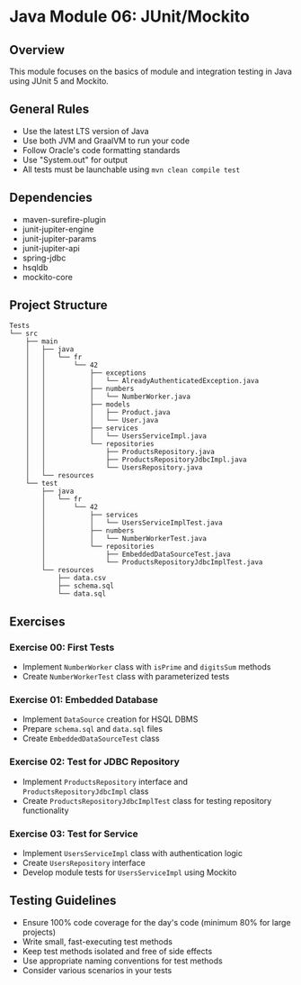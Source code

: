 
# Java Module 06: JUnit/Mockito

## Overview
This module focuses on the basics of module and integration testing in Java using JUnit 5 and Mockito.

## General Rules
- Use the latest LTS version of Java
- Use both JVM and GraalVM to run your code
- Follow Oracle's code formatting standards
- Use "System.out" for output
- All tests must be launchable using `mvn clean compile test`

## Dependencies
- maven-surefire-plugin
- junit-jupiter-engine
- junit-jupiter-params
- junit-jupiter-api
- spring-jdbc
- hsqldb
- mockito-core

## Project Structure
```
Tests
└── src
    ├── main
    │   ├── java
    │   │   └── fr
    │   │       └── 42
    │   │           ├── exceptions
    │   │           │   └── AlreadyAuthenticatedException.java
    │   │           ├── numbers
    │   │           │   └── NumberWorker.java
    │   │           ├── models
    │   │           │   ├── Product.java
    │   │           │   └── User.java
    │   │           ├── services
    │   │           │   └── UsersServiceImpl.java
    │   │           └── repositories
    │   │               ├── ProductsRepository.java
    │   │               ├── ProductsRepositoryJdbcImpl.java
    │   │               └── UsersRepository.java
    │   └── resources
    └── test
        ├── java
        │   └── fr
        │       └── 42
        │           ├── services
        │           │   └── UsersServiceImplTest.java
        │           ├── numbers
        │           │   └── NumberWorkerTest.java
        │           └── repositories
        │               ├── EmbeddedDataSourceTest.java
        │               └── ProductsRepositoryJdbcImplTest.java
        └── resources
            ├── data.csv
            ├── schema.sql
            └── data.sql
```

## Exercises

### Exercise 00: First Tests
- Implement `NumberWorker` class with `isPrime` and `digitsSum` methods
- Create `NumberWorkerTest` class with parameterized tests

### Exercise 01: Embedded Database
- Implement `DataSource` creation for HSQL DBMS
- Prepare `schema.sql` and `data.sql` files
- Create `EmbeddedDataSourceTest` class

### Exercise 02: Test for JDBC Repository
- Implement `ProductsRepository` interface and `ProductsRepositoryJdbcImpl` class
- Create `ProductsRepositoryJdbcImplTest` class for testing repository functionality

### Exercise 03: Test for Service
- Implement `UsersServiceImpl` class with authentication logic
- Create `UsersRepository` interface
- Develop module tests for `UsersServiceImpl` using Mockito

## Testing Guidelines
- Ensure 100% code coverage for the day's code (minimum 80% for large projects)
- Write small, fast-executing test methods
- Keep test methods isolated and free of side effects
- Use appropriate naming conventions for test methods
- Consider various scenarios in your tests
